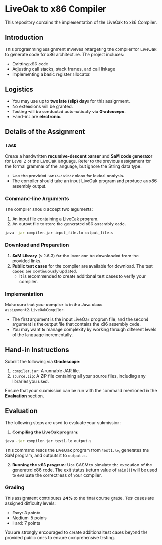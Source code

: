 
# LiveOak to x86 Compiler

This repository contains the implementation of the LiveOak to x86 Compiler.

## Introduction

This programming assignment involves retargeting the compiler for LiveOak to generate code for x86 architecture. 
The project includes:
- Emitting x86 code
- Adjusting call stacks, stack frames, and call linkage
- Implementing a basic register allocator.

## Logistics

- You may use up to **two late (slip) days** for this assignment.
- No extensions will be granted.
- Testing will be conducted automatically via **Gradescope**.
- Hand-ins are **electronic**.

## Details of the Assignment

### Task
Create a handwritten **recursive-descent parser** and **SaM code generator** for Level 2 of the LiveOak language. 
Refer to the previous assignment for the formal grammar of the language, but ignore the String data type.

- Use the provided `SaMTokenizer` class for lexical analysis.
- The compiler should take an input LiveOak program and produce an x86 assembly output.

### Command-line Arguments
The compiler should accept two arguments:
1. An input file containing a LiveOak program.
2. An output file to store the generated x86 assembly code.

```bash
java -jar compiler.jar input_file.lo output_file.s
```

### Download and Preparation

1. **SaM Library** (v 2.6.3) for the lexer can be downloaded from the provided links.
2. **Public test cases** for the compiler are available for download. The test cases are continuously updated.
   - It is recommended to create additional test cases to verify your compiler.

### Implementation

Make sure that your compiler is in the Java class `assignment2.LiveOakCompiler`. 
- The first argument is the input LiveOak program file, and the second argument is the output file that contains the x86 assembly code.
- You may want to manage complexity by working through different levels of the language incrementally.

## Hand-in Instructions

Submit the following via **Gradescope**:
1. `compiler.jar`: A runnable JAR file.
2. `source.zip`: A ZIP file containing all your source files, including any libraries you used.

Ensure that your submission can be run with the command mentioned in the **Evaluation** section.

## Evaluation

The following steps are used to evaluate your submission:

1. **Compiling the LiveOak program**:
```bash
java -jar compiler.jar test1.lo output.s
```
This command reads the LiveOak program from `test1.lo`, generates the SaM program, and outputs it to `output.s`.

2. **Running the x86 program**:
   Use SASM to simulate the execution of the generated x86 code. 
   The exit status (return value of `main()`) will be used to evaluate the correctness of your compiler.

### Grading

This assignment contributes **24%** to the final course grade. 
Test cases are assigned difficulty levels:
- Easy: 3 points
- Medium: 5 points
- Hard: 7 points

You are strongly encouraged to create additional test cases beyond the provided public ones to ensure comprehensive testing.
